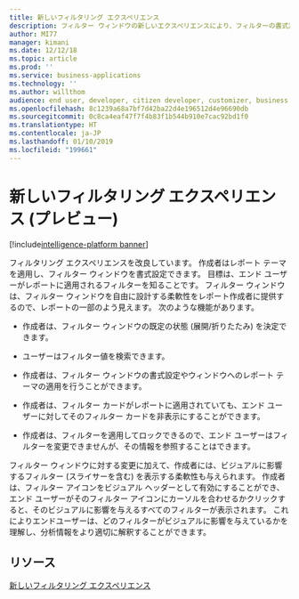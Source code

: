 ```yaml
---
title: 新しいフィルタリング エクスペリエンス
description: フィルター ウィンドウの新しいエクスペリエンスにより、フィルターの書式設定が向上し、対話がより詳細に制御されます。 各ビジュアルの新しい再記述によって、どのフィルターがデータに適用されているかが正確に示されます。
author: MI77
manager: kimani
ms.date: 12/12/18
ms.topic: article
ms.prod: ''
ms.service: business-applications
ms.technology: ''
ms.author: willthom
audience: end user, developer, citizen developer, customizer, business analyst, IT pro
ms.openlocfilehash: 8c1239a68a7bf7d42ba22d4e196512d4e96690db
ms.sourcegitcommit: 0c8ca4eaf47f7f4b83f1b544b910e7cac92bd1f0
ms.translationtype: HT
ms.contentlocale: ja-JP
ms.lasthandoff: 01/10/2019
ms.locfileid: "199661"
---
```

# <a name="new-filtering-experience-preview"></a>新しいフィルタリング エクスペリエンス (プレビュー)

[!include[intelligence-platform banner](../../includes/intelligence-platform.md)]

フィルタリング エクスペリエンスを改良しています。 作成者はレポート テーマを適用し、フィルター ウィンドウを書式設定できます。 目標は、エンド ユーザーがレポートに適用されるフィルターを知ることです。 フィルター ウィンドウは、フィルター ウィンドウを自由に設計する柔軟性をレポート作成者に提供するので、レポートの一部のよう見えます。 次のような機能があります。 

* 作成者は、フィルター ウィンドウの既定の状態 (展開/折りたたみ) を決定できます。  

* ユーザーはフィルター値を検索できます。  

* 作成者は、フィルター ウィンドウの書式設定やウィンドウへのレポート テーマの適用を行うことができます。 

* 作成者は、フィルター カードがレポートに適用されていても、エンド ユーザーに対してそのフィルター カードを非表示にすることができます。 

* 作成者は、フィルターを適用してロックできるので、エンド ユーザーはフィルターを変更できませんが、その情報を参照することはできます。 
 
フィルター ウィンドウに対する変更に加えて、作成者には、ビジュアルに影響するフィルター (スライサーを含む) を表示する柔軟性も与えられます。 作成者は、フィルター アイコンをビジュアル ヘッダーとして有効にすることができ、エンド ユーザーがそのフィルター アイコンにカーソルを合わせるかクリックすると、そのビジュアルに影響を与えるすべてのフィルターが表示されます。 これによりエンドユーザーは、どのフィルターがビジュアルに影響を与えているかを理解し、分析情報をより適切に解釈することができます。 

## <a name="resources"></a>リソース
[新しいフィルタリング エクスペリエンス](https://docs.microsoft.com/power-bi/power-bi-report-filter-preview)
<!--
### Who uses this feature
This feature is intended for all report users. It works without any additional setup. 
## Status
### Development status
In Development
#### Target timeframe
November ‘18
-->
